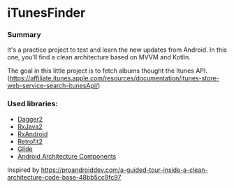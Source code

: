 # iTunesFinder

### Summary ###
It's a practice project to test and learn the new updates from Android.
In this one, you'll find a clean architecture based on MVVM and Kotlin.

The goal in this little project is to fetch albums thought the Itunes API. (https://affiliate.itunes.apple.com/resources/documentation/itunes-store-web-service-search-itunesApi/)

### Used libraries: ###
- [Dagger2](https://github.com/google/dagger)
- [RxJava2](https://github.com/ReactiveX/RxJava)
- [RxAndroid](https://github.com/ReactiveX/RxAndroid)
- [Retrofit2](https://github.com/square/retrofit)
- [Glide](https://github.com/bumptech/glide)
- [Android Architecture Components](https://developer.android.com/topic/libraries/architecture/index.html)

Inspired by https://proandroiddev.com/a-guided-tour-inside-a-clean-architecture-code-base-48bb5cc9fc97
